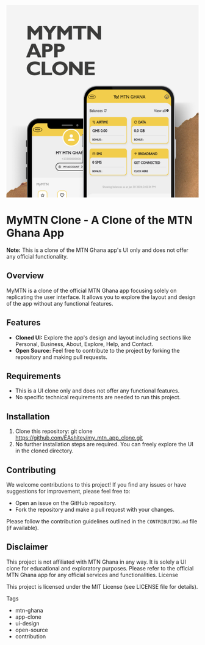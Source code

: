 ![MTN Ghana App Clone Screenshot](mtn_clone.png)
# MyMTN Clone - A Clone of the MTN Ghana App

**Note:** This is a clone of the MTN Ghana app's UI only and does not offer any official functionality.

## Overview

MyMTN is a clone of the official MTN Ghana app focusing solely on replicating the user interface. It allows you to explore the layout and design of the app without any functional features.

## Features

- **Cloned UI:** Explore the app's design and layout including sections like Personal, Business, About, Explore, Help, and Contact.
- **Open Source:** Feel free to contribute to the project by forking the repository and making pull requests.

## Requirements

- This is a UI clone only and does not offer any functional features.
- No specific technical requirements are needed to run this project.

## Installation

1. Clone this repository: git clone https://github.com/EAshitey/my_mtn_app_clone.git
2. No further installation steps are required. You can freely explore the UI in the cloned directory.

## Contributing

We welcome contributions to this project! If you find any issues or have suggestions for improvement, please feel free to:

- Open an issue on the GitHub repository.
- Fork the repository and make a pull request with your changes.

Please follow the contribution guidelines outlined in the ```CONTRIBUTING.md``` file (if available).

## Disclaimer

This project is not affiliated with MTN Ghana in any way. It is solely a UI clone for educational and exploratory purposes. Please refer to the official MTN Ghana app for any official services and functionalities.
License

This project is licensed under the MIT License (see LICENSE file for details).

Tags

- mtn-ghana
- app-clone
- ui-design
- open-source
- contribution